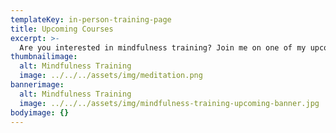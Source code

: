 ```yaml
---
templateKey: in-person-training-page
title: Upcoming Courses
excerpt: >-
  Are you interested in mindfulness training? Join me on one of my upcoming courses.
thumbnailimage:
  alt: Mindfulness Training
  image: ../../../assets/img/meditation.png
bannerimage:
  alt: Mindfulness Training
  image: ../../../assets/img/mindfulness-training-upcoming-banner.jpg
bodyimage: {}
---
```


<upcoming-courses></upcoming-courses>
